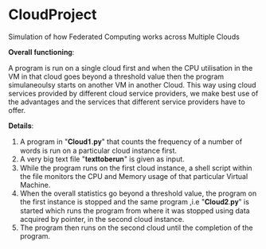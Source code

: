# CloudProject

Simulation of how Federated Computing works across Multiple Clouds

𝐎𝐯𝐞𝐫𝐚𝐥𝐥 𝐟𝐮𝐧𝐜𝐭𝐢𝐨𝐧𝐢𝐧𝐠:

A program is run on a single cloud first and when the CPU utilisation in the VM in that cloud goes beyond a threshold value then the program simulaneoulsy starts on another VM in another Cloud. This way using cloud services provided by different cloud service providers, we make best use of the advantages and the services that different service providers have to offer. 


𝐃𝐞𝐭𝐚𝐢𝐥𝐬:

1. A program in "𝐂𝐥𝐨𝐮𝐝𝟏.𝐩𝐲" that counts the frequency of a number of words is run on a particular cloud instance first. 
2. A very big text file "𝐭𝐞𝐱𝐭𝐭𝐨𝐛𝐞𝐫𝐮𝐧" is given as input.
3. While the program runs on the first cloud instance, a shell script within the file monitors the CPU and Memory usage of that particular Virtual Machine.
4. When the overall statistics go beyond a threshold value, the program on the first instance is stopped and the same program ,i.e "𝐂𝐥𝐨𝐮𝐝𝟐.𝐩𝐲" is started which runs the program from where it was stopped using data acquired by pointer, in the second cloud instance.
5. The program then runs on the second cloud until the completion of the program.

















